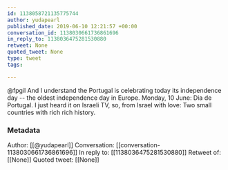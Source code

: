 ```yaml
---
id: 1138058721135775744
author: yudapearl
published_date: 2019-06-10 12:21:57 +00:00
conversation_id: 1138030661736861696
in_reply_to: 1138036475281530880
retweet: None
quoted_tweet: None
type: tweet
tags:

---
```


@fpgil And I understand the Portugal is celebrating today its independence day -- the oldest independence day in Europe. Monday, 10 June: Dia de Portugal. I just heard it on Israeli TV, so, from Israel with love: Two small countries with rich rich history.

### Metadata

Author: [[@yudapearl]]
Conversation: [[conversation-1138030661736861696]]
In reply to: [[1138036475281530880]]
Retweet of: [[None]]
Quoted tweet: [[None]]
